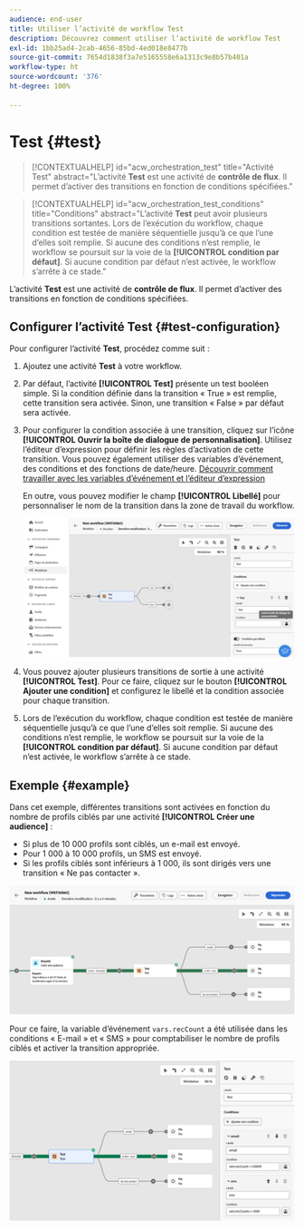 ```yaml
---
audience: end-user
title: Utiliser l’activité de workflow Test
description: Découvrez comment utiliser l’activité de workflow Test
exl-id: 1bb25ad4-2cab-4656-85bd-4ed018e8477b
source-git-commit: 7654d1838f3a7e5165558e6a1313c9e8b57b401a
workflow-type: ht
source-wordcount: '376'
ht-degree: 100%

---
```


# Test {#test}

>[!CONTEXTUALHELP]
>id="acw_orchestration_test"
>title="Activité Test"
>abstract="L’activité **Test** est une activité de **contrôle de flux**. Il permet d’activer des transitions en fonction de conditions spécifiées."

>[!CONTEXTUALHELP]
>id="acw_orchestration_test_conditions"
>title="Conditions"
>abstract="L’activité **Test** peut avoir plusieurs transitions sortantes. Lors de l’exécution du workflow, chaque condition est testée de manière séquentielle jusqu’à ce que l’une d’elles soit remplie. Si aucune des conditions n’est remplie, le workflow se poursuit sur la voie de la **[!UICONTROL condition par défaut]**. Si aucune condition par défaut n’est activée, le workflow s’arrête à ce stade."

L’activité **Test** est une activité de **contrôle de flux**. Il permet d’activer des transitions en fonction de conditions spécifiées.

## Configurer l’activité Test {#test-configuration}

Pour configurer l’activité **Test**, procédez comme suit :

1. Ajoutez une activité **Test** à votre workflow.

1. Par défaut, l’activité **[!UICONTROL Test]** présente un test booléen simple. Si la condition définie dans la transition « True » est remplie, cette transition sera activée. Sinon, une transition « False » par défaut sera activée.

1. Pour configurer la condition associée à une transition, cliquez sur l’icône **[!UICONTROL Ouvrir la boîte de dialogue de personnalisation]**. Utilisez l’éditeur d’expression pour définir les règles d’activation de cette transition. Vous pouvez également utiliser des variables d’événement, des conditions et des fonctions de date/heure. [Découvrir comment travailler avec les variables d’événement et l’éditeur d’expression](../event-variables.md)

   En outre, vous pouvez modifier le champ **[!UICONTROL Libellé]** pour personnaliser le nom de la transition dans la zone de travail du workflow.

   ![](../assets/workflow-test-default.png)

1. Vous pouvez ajouter plusieurs transitions de sortie à une activité **[!UICONTROL Test]**. Pour ce faire, cliquez sur le bouton **[!UICONTROL Ajouter une condition]** et configurez le libellé et la condition associée pour chaque transition.

1. Lors de l’exécution du workflow, chaque condition est testée de manière séquentielle jusqu’à ce que l’une d’elles soit remplie. Si aucune des conditions n’est remplie, le workflow se poursuit sur la voie de la **[!UICONTROL condition par défaut]**. Si aucune condition par défaut n’est activée, le workflow s’arrête à ce stade.

## Exemple {#example}

Dans cet exemple, différentes transitions sont activées en fonction du nombre de profils ciblés par une activité **[!UICONTROL Créer une audience]** :
* Si plus de 10 000 profils sont ciblés, un e-mail est envoyé.
* Pour 1 000 à 10 000 profils, un SMS est envoyé.
* Si les profils ciblés sont inférieurs à 1 000, ils sont dirigés vers une transition « Ne pas contacter ».

![](../assets/workflow-test-example.png)

Pour ce faire, la variable d’événement `vars.recCount` a été utilisée dans les conditions « E-mail » et « SMS » pour comptabiliser le nombre de profils ciblés et activer la transition appropriée.

![](../assets/workflow-test-example-config.png)
